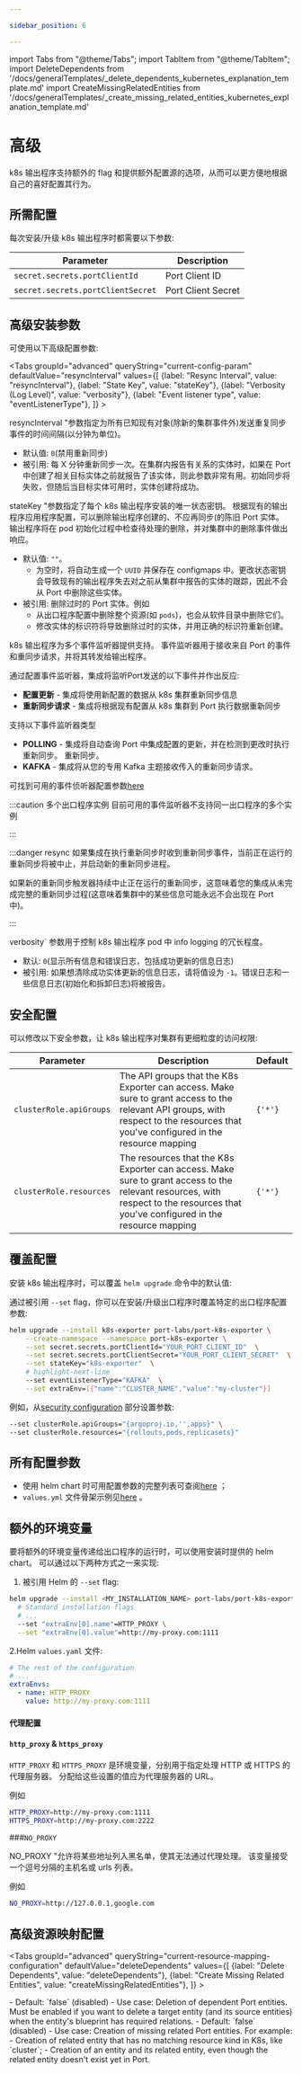 ```yaml
---

sidebar_position: 6

---
```


import Tabs from "@theme/Tabs";
import TabItem from "@theme/TabItem";
import DeleteDependents from '/docs/generalTemplates/_delete_dependents_kubernetes_explanation_template.md'
import CreateMissingRelatedEntities from '/docs/generalTemplates/_create_missing_related_entities_kubernetes_explanation_template.md'

# 高级

k8s 输出程序支持额外的 flag 和提供额外配置源的选项，从而可以更方便地根据自己的喜好配置其行为。

## 所需配置

每次安装/升级 k8s 输出程序时都需要以下参数: 


| Parameter                         | Description                                                               |
| --------------------------------- | ------------------------------------------------------------------------- |
| `secret.secrets.portClientId`     | Port Client ID                                                            |
| `secret.secrets.portClientSecret` | Port Client Secret                                                        |


## 高级安装参数

可使用以下高级配置参数: 

<Tabs groupId="advanced" queryString="current-config-param" defaultValue="resyncInterval" values={[
{label: "Resync Interval", value: "resyncInterval"},
{label: "State Key", value: "stateKey"},
{label: "Verbosity (Log Level)", value: "verbosity"},
{label: "Event listener type", value: "eventListenerType"},
]} >

<TabItem value="resyncInterval">

resyncInterval "参数指定为所有已知现有对象(除新的集群事件外)发送重复同步事件的时间间隔(以分钟为单位)。

* 默认值:  `0`(禁用重新同步)
* 被引用: 每 X 分钟重新同步一次。在集群内报告有关系的实体时，如果在 Port 中创建了相关目标实体之前就报告了该实体，则此参数非常有用。初始同步将失败，但随后当目标实体可用时，实体创建将成功。

</TabItem>

<TabItem value="stateKey">

stateKey "参数指定了每个 k8s 输出程序安装的唯一状态密钥。 根据现有的输出程序应用程序配置，可以删除输出程序创建的、不应再同步(的陈旧 Port 实体。 输出程序将在 pod 初始化过程中检查待处理的删除，并对集群中的删除事件做出响应。

* 默认值: `""`。
    - 为空时，将自动生成一个 `UUID` 并保存在 configmaps 中。更改状态密钥会导致现有的输出程序失去对之前从集群中报告的实体的跟踪，因此不会从 Port 中删除这些实体。
* 被引用: 删除过时的 Port 实体。例如
    - 从出口程序配置中删除整个资源(如 `pods`)，也会从软件目录中删除它们。
    - 修改实体的标识符将导致删除过时的实体，并用正确的标识符重新创建。

</TabItem>

<TabItem value="eventListenerType">

k8s 输出程序为多个事件监听器提供支持。 事件监听器用于接收来自 Port 的事件和重同步请求，并将其转发给输出程序。

通过配置事件监听器，集成将监听Port发送的以下事件并作出反应: 

* **配置更新** - 集成将使用新配置的数据从 k8s 集群重新同步信息
* **重新同步请求** - 集成将根据现有配置从 k8s 集群到 Port 执行数据重新同步

支持以下事件监听器类型

* **POLLING** - 集成将自动查询 Port 中集成配置的更新，并在检测到更改时执行重新同步。
重新同步。
* **KAFKA** - 集成将从您的专用 Kafka 主题接收传入的重新同步请求。

可找到可用的事件侦听器配置参数[here](https://github.com/port-labs/helm-charts/blob/main/charts/port-k8s-exporter/README.md#chart)

:::caution  多个出口程序实例 目前可用的事件监听器不支持同一出口程序的多个实例

:::

:::danger  resync 如果集成在执行重新同步时收到重新同步事件，当前正在运行的重新同步将被中止，并启动新的重新同步进程。

如果新的重新同步触发器持续中止正在运行的重新同步，这意味着您的集成从未完成完整的重新同步过程(这意味着集群中的某些信息可能永远不会出现在 Port 中)。

:::

</TabItem>

<TabItem value="verbosity">

verbosity` 参数用于控制 k8s 输出程序 pod 中 info logging 的冗长程度。

* 默认:  `0`(显示所有信息和错误日志，包括成功更新的信息日志)
* 被引用: 如果想清除成功实体更新的信息日志，请将值设为 `-1`。错误日志和一些信息日志(初始化和拆卸日志)将被报告。

</TabItem>

</Tabs>

## 安全配置

可以修改以下安全参数，让 k8s 输出程序对集群有更细粒度的访问权限: 


| Parameter               | Description                                                                                                                                                                             | Default |
| ----------------------- |-----------------------------------------------------------------------------------------------------------------------------------------------------------------------------------------| ------- |
| `clusterRole.apiGroups` | The API groups that the K8s Exporter can access. Make sure to grant access to the relevant API groups, with respect to the resources that you've configured in the resource mapping     | `{'*'}` |
| `clusterRole.resources` | The resources that the K8s Exporter can access. Make sure to grant access to the relevant resources, with respect to the resources that you've configured in the resource mapping | `{'*'}` |


## 覆盖配置

安装 k8s 输出程序时，可以覆盖 `helm upgrade` 命令中的默认值: 

通过被引用 `--set` flag，你可以在安装/升级出口程序时覆盖特定的出口程序配置参数: 

```bash showLineNumbers
helm upgrade --install k8s-exporter port-labs/port-k8s-exporter \
    --create-namespace --namespace port-k8s-exporter \
    --set secret.secrets.portClientId="YOUR_PORT_CLIENT_ID"  \
    --set secret.secrets.portClientSecret="YOUR_PORT_CLIENT_SECRET"  \
    --set stateKey="k8s-exporter"  \
    # highlight-next-line
    --set eventListenerType="KAFKA"  \
    --set extraEnv=[{"name":"CLUSTER_NAME","value":"my-cluster"}]
```

例如，从[security configuration](#security-configuration) 部分设置参数: 

```bash showLineNumbers
--set clusterRole.apiGroups="{argoproj.io,'',apps}" \
--set clusterRole.resources="{rollouts,pods,replicasets}"
```

## 所有配置参数

* 使用 helm chart 时可用配置参数的完整列表可查阅[here](https://github.com/port-labs/helm-charts/tree/main/charts/port-k8s-exporter#chart) ；
* `values.yml` 文件骨架示例见[here](https://github.com/port-labs/helm-charts/blob/main/charts/port-k8s-exporter/values.yaml) 。

## 额外的环境变量

要将额外的环境变量传递给出口程序的运行时，可以使用安装时提供的 helm chart。 可以通过以下两种方式之一来实现: 

1. 被引用 Helm 的 `--set` flag: 

```sh showLineNumbers
helm upgrade --install <MY_INSTALLATION_NAME> port-labs/port-k8s-exporter \
  # Standard installation flags
  # ...
  --set "extraEnv[0].name"=HTTP_PROXY \
  --set "extraEnv[0].value"=http://my-proxy.com:1111
```

2.Helm `values.yaml` 文件: 

```yaml showLineNumbers
# The rest of the configuration
# ...
extraEnvs:
  - name: HTTP_PROXY
    value: http://my-proxy.com:1111
```

#### 代理配置

#### `http_proxy` &amp; `https_proxy`

`HTTP_PROXY` 和 `HTTPS_PROXY` 是环境变量，分别用于指定处理 HTTP 或 HTTPS 的代理服务器。 分配给这些设置的值应为代理服务器的 URL。

例如

```sh showLineNumbers
HTTP_PROXY=http://my-proxy.com:1111
HTTPS_PROXY=http://my-proxy.com:2222
```

###`NO_PROXY`

NO_PROXY "允许将某些地址列入黑名单，使其无法通过代理处理。 该变量接受一个逗号分隔的主机名或 urls 列表。

例如

```sh showLineNumbers
NO_PROXY=http://127.0.0.1,google.com
```

## 高级资源映射配置

<Tabs groupId="advanced" queryString="current-resource-mapping-configuration" defaultValue="deleteDependents" values={[
{label: "Delete Dependents", value: "deleteDependents"},
{label: "Create Missing Related Entities", value: "createMissingRelatedEntities"},
]} >

<TabItem value="deleteDependents">
<DeleteDependents/>
- Default: `false` (disabled)
- Use case: Deletion of dependent Port entities. Must be enabled if you want to delete a target entity (and its source entities) when the entity's blueprint has required relations.
</TabItem>
<TabItem value="createMissingRelatedEntities">
<CreateMissingRelatedEntities/>
- Default: `false` (disabled)
- Use case: Creation of missing related Port entities. For example:
  - Creation of related entity that has no matching resource kind in K8s, like `cluster`;
  - Creation of an entity and its related entity, even though the related entity doesn't exist yet in Port.
</TabItem>
</Tabs>
